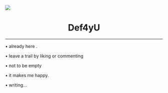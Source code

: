 <img src="https://upload.wikimedia.org/wikipedia/commons/thumb/a/a6/Anonymous_emblem.svg/640px-Anonymous_emblem.svg.png"/>
<h1 align="center">Def4yU</h1>
<hr>
<p>• already here .</p>
<p>• leave a trail by liking or commenting</p> 
<p>• not to be empty 
<p>• it makes me happy.</p> 
<p>• writing... </p>
